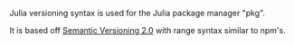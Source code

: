 Julia versioning syntax is used for the Julia package manager "pkg".

It is based off [Semantic Versioning 2.0](https://semver.org) with range syntax similar to npm's.
